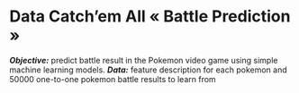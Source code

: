 # Data Catch’em All « Battle Prediction »
_**Objective:**_ predict battle result in the Pokemon video game using simple machine learning models.
_**Data:**_ feature description for each pokemon and 50000 one-to-one pokemon battle results to learn from
